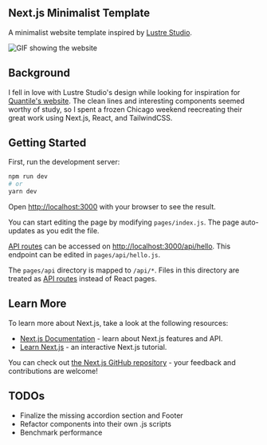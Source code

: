 ## Next.js Minimalist Template

A minimalist website template inspired by [Lustre Studio](https://www.lustrestudio.co/).

![GIF showing the website](https://github.com/ntlind/nextjs-minimalist-template/blob/main/demo.gif)

## Background

I fell in love with Lustre Studio's design while looking for inspiration for [Quantile's website](https://www.quantilegroup.com). The clean lines and interesting components seemed worthy of study, so I spent a frozen Chicago weekend reecreating their great work using Next.js, React, and TailwindCSS. 

## Getting Started

First, run the development server:

```bash
npm run dev
# or
yarn dev
```

Open [http://localhost:3000](http://localhost:3000) with your browser to see the result.

You can start editing the page by modifying `pages/index.js`. The page auto-updates as you edit the file.

[API routes](https://nextjs.org/docs/api-routes/introduction) can be accessed on [http://localhost:3000/api/hello](http://localhost:3000/api/hello). This endpoint can be edited in `pages/api/hello.js`.

The `pages/api` directory is mapped to `/api/*`. Files in this directory are treated as [API routes](https://nextjs.org/docs/api-routes/introduction) instead of React pages.

## Learn More

To learn more about Next.js, take a look at the following resources:

- [Next.js Documentation](https://nextjs.org/docs) - learn about Next.js features and API.
- [Learn Next.js](https://nextjs.org/learn) - an interactive Next.js tutorial.

You can check out [the Next.js GitHub repository](https://github.com/vercel/next.js/) - your feedback and contributions are welcome!

## TODOs

- Finalize the missing accordion section and Footer
- Refactor components into their own .js scripts
- Benchmark performance